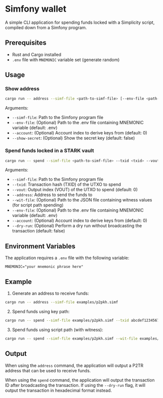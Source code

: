 # Simfony wallet

A simple CLI application for spending funds locked with a Simplicity script, compiled down from a Simfony program.

## Prerequisites

- Rust and Cargo installed
- `.env` file with `MNEMONIC` variable set (generate random)

## Usage

### Show address

```bash
cargo run -- address --simf-file <path-to-simf-file> [--env-file <path-to-env-file>] [--account <account-index>] [--show-secret]
```

Arguments:
- `--simf-file`: Path to the Simfony program file
- `--env-file`: (Optional) Path to the .env file containing MNEMONIC variable (default: .env)
- `--account`: (Optional) Account index to derive keys from (default: 0)
- `--show-secret`: (Optional) Show the secret key (default: false)

### Spend funds locked in a STARK vault

```bash
cargo run -- spend --simf-file <path-to-simf-file> --txid <txid> --vout <vout> --address <recipient-address> [--wit-file <path-to-witness-file>] [--env-file <path-to-env-file>] [--account <account-index>] [--dry-run]
```

Arguments:
- `--simf-file`: Path to the Simfony program file
- `--txid`: Transaction hash (TXID) of the UTXO to spend
- `--vout`: Output index (VOUT) of the UTXO to spend (default: 0)
- `--address`: Address to send the funds to
- `--wit-file`: (Optional) Path to the JSON file containing witness values (for script path spending)
- `--env-file`: (Optional) Path to the .env file containing MNEMONIC variable (default: .env)
- `--account`: (Optional) Account index to derive keys from (default: 0)
- `--dry-run`: (Optional) Perform a dry run without broadcasting the transaction (default: false)

## Environment Variables

The application requires a `.env` file with the following variable:

```
MNEMONIC="your mnemonic phrase here"
```

## Example

1. Generate an address to receive funds:

```bash
cargo run -- address --simf-file examples/p2pkh.simf
```

2. Spend funds using key path:

```bash
cargo run -- spend --simf-file examples/p2pkh.simf --txid abcdef1234567890abcdef1234567890abcdef1234567890abcdef1234567890 --vout 0 --address bc1qar0srrr7xfkvy5l643lydnw9re59gtzzwf5mdq
```

3. Spend funds using script path (with witness):

```bash
cargo run -- spend --simf-file examples/p2pkh.simf --wit-file examples/p2pkh.wit --txid abcdef1234567890abcdef1234567890abcdef1234567890abcdef1234567890 --vout 0 --address bc1qar0srrr7xfkvy5l643lydnw9re59gtzzwf5mdq
```

## Output

When using the `address` command, the application will output a P2TR address that can be used to receive funds.

When using the `spend` command, the application will output the transaction ID after broadcasting the transaction. If using the `--dry-run` flag, it will output the transaction in hexadecimal format instead.
